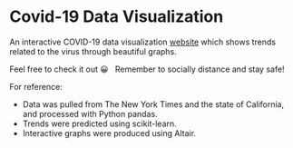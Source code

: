 # Covid-19 Data Visualization
An interactive COVID-19 data visualization [website](https://andrwwong.github.io/Covid19DataViz/website/) which shows trends related to the virus through beautiful graphs.

Feel free to check it out&nbsp;:grinning: &nbsp; Remember to socially distance and stay safe!

For reference:
* Data was pulled from The New York Times and the state of California, and processed with Python pandas.   
* Trends were predicted using scikit-learn.
* Interactive graphs were produced using Altair. 
